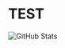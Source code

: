 # TEST

<p><img src="https://github-readme-stats.vercel.app/api?username=1unaram&amp;show_icons=true" alt="GitHub Stats"></p>
